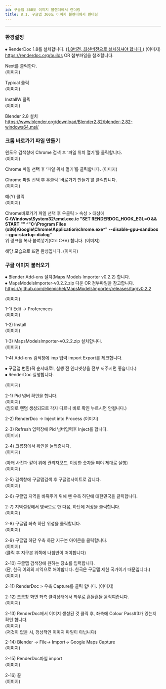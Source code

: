```yaml
---
id: 구글맵 360도 이미지 블렌더에서 렌더링
title: 8.1. 구글맵 360도 이미지 블렌더에서 렌더링
---
```


<hr />

### 환경설정 ###
⦁	RenderDoc 1.8를 설치합니다. <u>(1.8버전, 최신버전으로 설치하셔야 합니다.)</u>
(이미지)  
<https://renderdoc.org/builds> OR 첨부파일을 참조합니다.

Next를 클릭한다.  
(이미지)

Typical 클릭    
(이미지)  

InstallW 클릭  
(이미지)

Blender 2.8 설치  
<https://www.blender.org/download/Blender2.82/blender-2.82-windows64.msi/>

### 크롬 바로가기 파일 만들기 ###
윈도우 검색창에 Chrome 검색 후 ‘파일 위치 열기’를 클릭합니다.  
(이미지)

Chrome 파일 선택 후 ‘파일 위치 열기’를 클릭합니다.
(이미지)  

Chrome 파일 선택 후 우클릭 ‘바로가기 만들기’를 클릭합니다.  
(이미지)

예(Y) 클릭  
(이미지) 

Chrome바로가기 파일 선택 후 우클릭 > 속성 > 대상에  
**C:\Windows\System32\cmd.exe /c "SET RENDERDOC_HOOK_EGL=0 && START "" ^"C:\Program Files (x86)\Google\Chrome\Application\chrome.exe^"      --disable-gpu-sandbox --gpu-startup-dialog"**  
위 링크를 복사 붙여넣기(Ctrl C+V) 합니다.
(이미지)

해당 모습으로 뜨면 완성입니다.
(이미지)

### 구글 이미지 불러오기 ###
⦁	Blender Add-ons 설치(Maps Models Importer v0.2.2) 합니다.  
⦁	MapsModelsImporter-v0.2.2.zip 다운 OR 첨부파일을 참고합니다.  
<https://github.com/eliemichel/MapsModelsImporter/releases/tag/v0.2.2>

(이미지)

1-1) Edit -> Proferences  
(이미지)

1-2) Install   
(이미지)

1-3) MapsModelsImporter-v0.2.2.zip 설치합니다.  
(이미지)

1-4) Add-ons 검색창에 imp 입력 import Export를 체크합니다.

⦁	구글맵 변환(꼭 순서대로!, 실행 전 인터넷창을 전부 꺼주시면 좋습니다.)  
⦁	RenderDoc 실행합니다.

(이미지)

2-1) Pid 넘버 확인을 합니다.   
(이미지)  
(임의로 랜덤 생성되므로 각자 다르니 바로 확인 누르시면 안됩니다.)  

2-2) RenderDoc -> Inject into Process
(이미지)

2-3) Refresh 입력창에 Pid 넘버입력후 Inject를 합니다.  
(이미지)

2-4) 크롬창에서 확인을 눌러줍니다.  
(이미지)

(아래 사진과 같이 위에 관리자모드, 이상한 숫자들 떠야 제대로 실행)  
(이미지)

2-5) 검색창에 구글맵검색 후 구글맵사이트로 갑니다.  
(이미지)

2-6) 구글맵 지역을 바꿔주기 위해 맨 우측 하단에  대한민국을 클릭합니다.

2-7) 지역설정에서 영국으로 한 다음, 하단에 저장을 클릭합니다.  
(이미지)

2-8) 구글맵 좌측 하단 위성을 클릭합니다.  
(이미지)  

2-9) 구글맵 하단 우측 하단 지구본 아이콘을 클릭합니다.   
(이미지)  
(클릭 후 지구본 위쪽에 나침반이 떠야합니다)

2-10) 구글맵 검색창에 원하는 장소를 입력합니다.  
(단, 한국 이외의 지역으로 해야합니다. 한국은 구글맵 제한 국가이기 때문입니다.)  
(이미지)

2-11) RenderDoc > 우측 Capture를 클릭 합니다. 
(이미지)

2-12) 크롬창 화면 좌측 클릭상태에서 좌우로 흔들흔들 움직여줍니다.  
(이미지)

2-13) RenderDoc에서 이미지 생성된 것 클릭 후, 좌측에 Colour Pass#3가 있는지 확인 합니다.  
(이미지)  
(저것이 없을 시, 정상적인 이미지 파일이 아닙니다)

2-14) Blender -> File-> Import-> Google Maps Capture  
(이미지)

2-15) RenderDoc파일 import  
(이미지)

2-16) 끝  
(이미지)
















